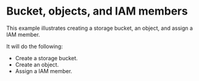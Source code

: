 # Bucket, objects, and IAM members

This example illustrates creating a storage bucket, an object, and assign a IAM member.

It will do the following:

- Create a storage bucket.
- Create an object.
- Assign a IAM member.
